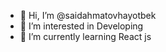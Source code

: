 - 👋 Hi, I’m @saidahmatovhayotbek
- 👀 I’m interested in Developing
- 🌱 I’m currently learning React js
